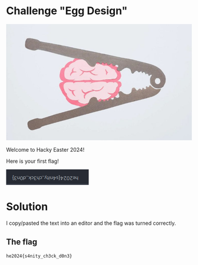 # Challenge "Egg Design"
![Banner Image](banner.png)

Welcome to Hacky Easter 2024!

Here is your first flag!

![Flag](flag.png)


# Solution
I copy/pasted the text into an editor and the flag was turned correctly.

## The flag
    he2024{s4nity_ch3ck_d0n3}
